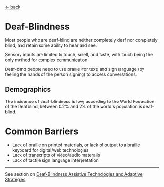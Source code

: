 [&larr; back](../index.md)

# Deaf-Blindness
Most people who are deaf-blind are neither completely deaf nor completely blind, and retain some ability to hear and see. 

Sensory inputs are limited to touch, smell, and taste, with touch being the only method for complex communication.

Deaf-blind people need to use braille (for text) and sign language (by feeling the hands of the person signing) to access conversations.

## Demographics
The incidence of deaf-blindness is low; according to the World Federation of the Deafblind, between 0.2% and 2% of the world's population is deaf-blind.

# Common Barriers
* Lack of braille on printed materials, or lack of output to a braille keyboard for digital/web technologies
* Lack of transcripts of video/audio materails 
* Lack of tactile sign language interpretation

--- 

See section on [Deaf-Blindness Assistive Technologies and Adaptive Strategies](/1-disabilities-challenges-and-assistive-technologies/c-assistive-technologies-and-adaptive-strategies/deaf-blindness.md).